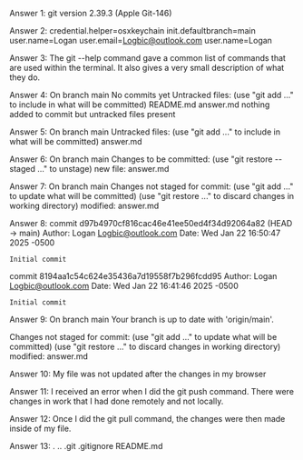 Answer 1:
git version 2.39.3 (Apple Git-146)

Answer 2:
credential.helper=osxkeychain
init.defaultbranch=main
user.name=Logan
user.email=Logbic@outlook.com
user.name=Logan


Answer 3:
The git --help command gave a common list of commands that are used within the terminal. It also gives a very small description of what they do.

Answer 4:
On branch main
No commits yet
Untracked files:
  (use "git add <file>..." to include in what will be committed)
	README.md
	answer.md
nothing added to commit but untracked files present 

Answer 5:
On branch main
Untracked files:
  (use "git add <file>..." to include in what will be committed)
	answer.md

Answer 6:
On branch main
Changes to be committed:
  (use "git restore --staged <file>..." to unstage)
	new file:   answer.md

Answer 7:
On branch main
Changes not staged for commit:
  (use "git add <file>..." to update what will be committed)
  (use "git restore <file>..." to discard changes in working directory)
	modified:   answer.md

Answer 8:
commit d97b4970cf816cac46e41ee50ed4f34d92064a82 (HEAD -> main)
Author: Logan <Logbic@outlook.com>
Date:   Wed Jan 22 16:50:47 2025 -0500

    Initial commit

commit 8194aa1c54c624e35436a7d19558f7b296fcdd95
Author: Logan <Logbic@outlook.com>
Date:   Wed Jan 22 16:41:46 2025 -0500

    Initial commit

Answer 9:
On branch main
Your branch is up to date with 'origin/main'.

Changes not staged for commit:
  (use "git add <file>..." to update what will be committed)
  (use "git restore <file>..." to discard changes in working directory)
	modified:   answer.md

Answer 10:
My file was not updated after the changes in my browser

Answer 11:
I received an error when I did the git push command. There were changes in work that I had done remotely and not locally.

Answer 12:
Once I did the git pull command, the changes were then made inside of my file.

Answer 13:
.		..		.git		.gitignore	README.md


